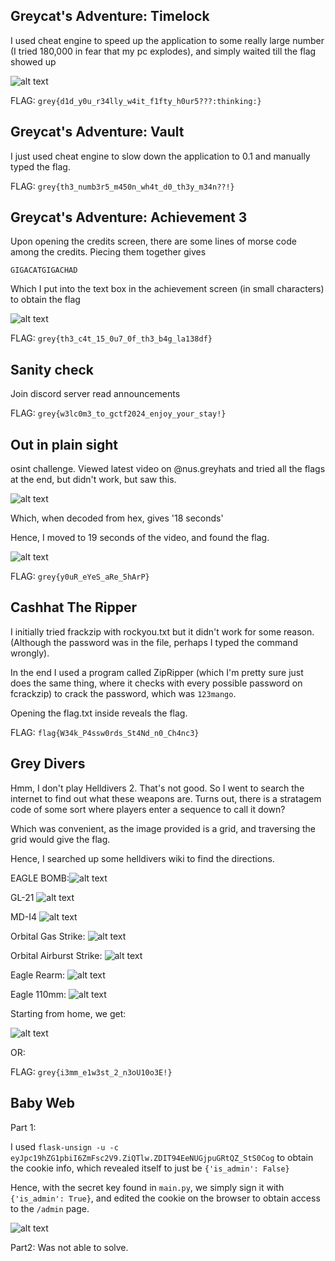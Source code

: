 ## Greycat's Adventure: Timelock

I used cheat engine to speed up the application to some really large number (I tried 180,000 in fear that my pc explodes), and simply waited till the flag showed up

![alt text](image.png)

FLAG: `grey{d1d_y0u_r34lly_w4it_f1fty_h0ur5???:thinking:}`

## Greycat's Adventure: Vault

I just used cheat engine to slow down the application to 0.1 and manually typed the flag.

FLAG: `grey{th3_numb3r5_m450n_wh4t_d0_th3y_m34n??!}`

## Greycat's Adventure: Achievement 3

Upon opening the credits screen, there are some lines of morse code among the credits. Piecing them together gives

`GIGACATGIGACHAD`

Which I put into the text box in the achievement screen (in small characters) to obtain the flag

![alt text](image-1.png)

FLAG: `grey{th3_c4t_15_0u7_0f_th3_b4g_la138df}`

## Sanity check

Join discord server read announcements

FLAG: `grey{w3lc0m3_to_gctf2024_enjoy_your_stay!}`

## Out in plain sight

osint challenge. Viewed latest video on @nus.greyhats and tried all the flags at the end, but didn't work, but saw this.

![alt text](image-3.png)

Which, when decoded from hex, gives '18 seconds'

Hence, I moved to 19 seconds of the video, and found the flag.

![alt text](image-2.png)

FLAG: `grey{y0uR_eYeS_aRe_5hArP}`

## Cashhat The Ripper

I initially tried frackzip with rockyou.txt but it didn't work for some reason. (Although the password was in the file, perhaps I typed the command wrongly).

In the end I used a program called ZipRipper (which I'm pretty sure just does the same thing, where it checks with every possible password on fcrackzip) to crack the password, which was `123mango`.

Opening the flag.txt inside reveals the flag.

FLAG: `flag{W34k_P4ssw0rds_St4Nd_n0_Ch4nc3}`

## Grey Divers

Hmm, I don't play Helldivers 2. That's not good. So I went to search the internet to find out what these weapons are. Turns out, there is a stratagem code of some sort where players enter a sequence to call it down?

Which was convenient, as the image provided is a grid, and traversing the grid would give the flag.

Hence, I searched up some helldivers wiki to find the directions.

EAGLE BOMB:![alt text](image-4.png)

GL-21 ![alt text](image-5.png)

MD-I4 ![alt text](image-6.png)

Orbital Gas Strike: ![alt text](image-7.png)

Orbital Airburst Strike: ![alt text](image-8.png)

Eagle Rearm: ![alt text](image-9.png)

Eagle 110mm: ![alt text](image-10.png)

Starting from home, we get:

![alt text](image-11.png)

OR:

FLAG: `grey{i3mm_e1w3st_2_n3oU10o3E!}`

## Baby Web

Part 1:

I used `flask-unsign -u -c eyJpc19hZG1pbiI6ZmFsc2V9.ZiQTlw.ZDIT94EeNUGjpuGRtQZ_StS0Cog`
to obtain the cookie info, which revealed itself to just be `{'is_admin': False}`

Hence, with the secret key found in `main.py`, we simply sign it with `{'is_admin': True}`, and edited the cookie on the browser to obtain access to the `/admin` page.

![alt text](image-12.png)

Part2: Was not able to solve.